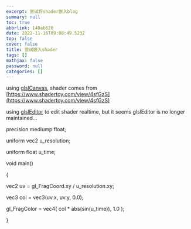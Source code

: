 ```yaml
---
excerpt: 尝试将shader嵌入blog
summary: null
toc: true
abbrlink: 140ab620
date: 2022-11-16T09:08:49.523Z
top: false
cover: false
title: 尝试嵌入shader
tags: []
mathjax: false
password: null
categories: []
---
```


using [glslCanvas](https://github.com/patriciogonzalezvivo/glslCanvas), shader comes from [https://www.shadertoy.com/view/4sfGzS](https://www.shadertoy.com/view/4sfGzS)

<script type="text/javascript" src="https://rawgit.com/patriciogonzalezvivo/glslCanvas/master/dist/GlslCanvas.js"></script>
<canvas class="glslCanvas" data-fragment-url="/glsl/shaders/shader.frag" width="500" height="500"></canvas>

<link type="text/css" rel="stylesheet" href="/js/glsl/glslEditor.css">
<script type="application/javascript" src="/js/glsl/glslEditor.js"></script>

using [glslEditor](https://github.com/patriciogonzalezvivo/glslEditor) to edit shader realtime, but it seems glslEditor is no longer maintained...

<body>
    <div id="glsl_editor">
precision mediump float;

uniform vec2 u_resolution;

uniform float u_time;

void main()

{

  vec2 uv = gl_FragCoord.xy / u_resolution.xy;

  vec3 col = vec3(uv.x, uv.y, 0.0);

  gl_FragColor = vec4( col * abs(sin(u_time)), 1.0 );

}
</div>
</body>
<script type="text/javascript">
    const glslEditor = new GlslEditor('#glsl_editor', { 
        canvas_size: 200,
        canvas_draggable: true,
        theme: 'monokai',
        multipleBuffers: true,
        canvas_follow: true,
        watchHash: false,
        fileDrops: true,
        menu: false
    });
</script>